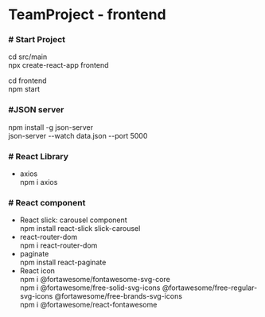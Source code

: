 # TeamProject - frontend

### # Start Project

cd src/main \
npx create-react-app frontend

cd frontend \
npm start

### #JSON server
npm install -g json-server \
json-server --watch data.json --port 5000

### # React Library
- axios \
npm i axios

### # React component

- React slick: carousel component \
 npm install react-slick slick-carousel
- react-router-dom \
 npm i react-router-dom
- paginate \
 npm install react-paginate
- React icon \
 npm i @fortawesome/fontawesome-svg-core \
 npm i @fortawesome/free-solid-svg-icons @fortawesome/free-regular-svg-icons @fortawesome/free-brands-svg-icons \
 npm i @fortawesome/react-fontawesome
 